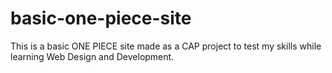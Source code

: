 # basic-one-piece-site
This is a basic ONE PIECE site made as a CAP project to test my skills while learning Web Design and Development.
